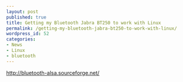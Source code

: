```yaml
---
layout: post
published: true
title: Getting my Bluetooth Jabra BT250 to work with Linux
permalink: /getting-my-bluetooth-jabra-bt250-to-work-with-linux/
wordpress_id: 52
categories:
- News
- Linux
- bluetooth
---
```



<a href="http://bluetooth-alsa.sourceforge.net/">http://bluetooth-alsa.sourceforge.net/</a>
